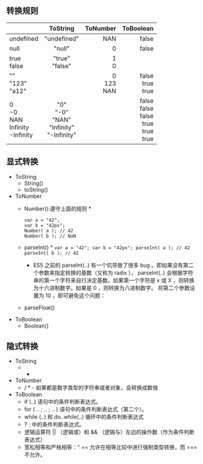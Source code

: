 ## 转换规则

|        								| ToString      | ToNumber  | ToBoolean  |
| ------------- 				|:-------------:| -----:		|-----------:|
| undefined    			 		| "undefined" 	| NAN 			| false			 |
|	null      						| "null"      	|   0       | false			 |
| true<br>false 				| "true" <br>"false"|1<br>0 |            |
|""<br>"123"<br>"a12" 	|  |0<br>123<br>NAN  |false<br>true<br>true |  
|0<br>-0<br>NAN<br>Infinity<br>-Infinity<br>| "0"<br>"-0"<br>"NAN"<br>"Infinity"<br>"-Infinity"<br>|  | false<br>false<br>false<br>true<br>true<br>true |

## 显式转换
* ToString
	* String()
	* toString()
* ToNumber
	* Number():遵守上面的规则
		*
		```
		var a = "42";
		var b = "42px";
		Number( a ); // 42
		Number( b ); // NaN
		```		
	* parseInt()
		*
			```
			var a = "42";
			var b = "42px";
			parseInt( a ); // 42
			parseInt( b ); // 42
			```
		* ES5  之前的 parseInt(..) 有一个坑导致了很多 bug 。即如果没有第二个参数来指定转换的基数（又称为
	radix ）， parseInt(..) 会根据字符串的第一个字符来自行决定基数。如果第一个字符是 x 或 X ，则转换为十六进制数字。如果是 0 ，则转换为八进制数字。	将第二个参数设置为 10 ，即可避免这个问题：

	* parseFloat()
* ToBoolean
	* Boolean()

## 隐式转换
* ToString
	* +
* ToNumber
	* / * - 如果都是数字类型的字符串或者对象，会转换成数值
* ToBoolean
	* if (..) 语句中的条件判断表达式。
	* for ( .. ; .. ; .. ) 语句中的条件判断表达式（第二个）。
	* while (..) 和 do..while(..) 循环中的条件判断表达式
	* ? : 中的条件判断表达式。
	* 逻辑运算符 || （逻辑或）和 && （逻辑与）左边的操作数（作为条件判断表达式）
	* 宽松相等和严格相等：“ == 允许在相等比较中进行强制类型转换，而 === 不允许。
